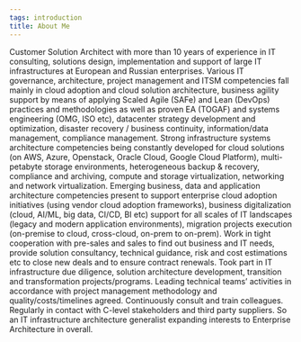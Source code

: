 ```yaml
---
tags: introduction
title: About Me
---
```


Customer Solution Architect with more than 10 years of experience in IT consulting, solutions design, implementation and support of large IT infrastructures at European and Russian enterprises.
Various IT governance, architecture, project management and ITSM competencies fall mainly in cloud adoption and cloud solution architecture, business agility support by means of applying Scaled Agile (SAFe) and Lean (DevOps) practices and methodologies as well as proven EA (TOGAF) and systems engineering (OMG, ISO etc), datacenter strategy development and optimization, disaster recovery / business continuity, information/data management, compliance management.
Strong infrastructure systems architecture competencies being constantly developed for cloud solutions (on AWS, Azure, Openstack, Oracle Cloud, Google Cloud Platform), multi-petabyte storage environments, heterogeneous backup & recovery, compliance and archiving, compute and storage virtualization, networking and network virtualization.
Emerging business, data and application architecture competencies present to support enterprise cloud adoption initiatives (using vendor cloud adoption frameworks), business digitalization (cloud, AI/ML, big data, CI/CD, BI etc) support for all scales of IT landscapes (legacy and modern application environments), migration projects execution (on-premise to cloud, cross-cloud, on-prem to on-prem).
Work in tight cooperation with pre-sales and sales to find out business and IT needs, provide solution consultancy, technical guidance, risk and cost estimations etc to close new deals and to ensure contract renewals.
Took part in IT infrastructure due diligence, solution architecture development, transition and transformation projects/programs.
Leading technical teams’ activities in accordance with project management methodology and quality/costs/timelines agreed.
Continuously consult and train colleagues.
Regularly in contact with C-level stakeholders and third party suppliers.
So an IT infrastructure architecture generalist expanding interests to Enterprise Architecture in overall.